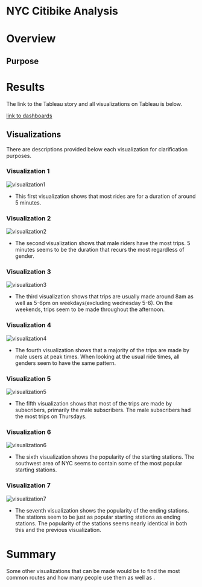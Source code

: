 # NYC Citibike Analysis

# Overview
## Purpose


# Results

The link to the Tableau story and all visualizations on Tableau is below.

[link to dashboards](https://public.tableau.com/shared/TKG7GPZ39?:display_count=n&:origin=viz_share_link)

## Visualizations
There are descriptions provided below each visualization for clarification purposes.

### Visualization 1
![visualization1](resources/NYCCitibikeAnalysis.png)
* This first visualization shows that most rides are for a duration of around 5 minutes.

### Visualization 2
![visualization2](resources/NYCCitibikeAnalysis2.png)
* The second visualization shows that male riders have the most trips. 5 minutes seems to be the duration that recurs the most regardless of gender.

### Visualization 3
![visualization3](resources/NYCCitibikeAnalysis3.png)
* The third visualization shows that trips are usually made around 8am as well as 5-6pm on weekdays(excluding wednesday 5-6). On the weekends, trips seem to be made throughout the afternoon.

### Visualization 4
![visualization4](resources/NYCCitibikeAnalysis4.png)
* The fourth visualization shows that a majority of the trips are made by male users at peak times. When looking at the usual ride times, all genders seem to have the same pattern.

### Visualization 5
![visualization5](resources/NYCCitibikeAnalysis5.png)
* The fifth visualization shows that most of the trips are made by subscribers, primarily the male subscribers. The male subscribers had the most trips on Thursdays.

### Visualization 6
![visualization6](resources/NYCCitibikeAnalysis6.png)
* The sixth visualization shows the popularity of the starting stations. The southwest area of NYC seems to contain some of the most popular starting stations. 

### Visualization 7
![visualization7](resources/NYCCitibikeAnalysis7.png)
* The seventh visualization shows the popularity of the ending stations. The stations seem to be just as popular starting stations as ending stations. The popularity of the stations seems nearly identical in both this and the previous visualization.

# Summary

Some other visualizations that can be made would be to find the most common routes and how many people use them as well as .
